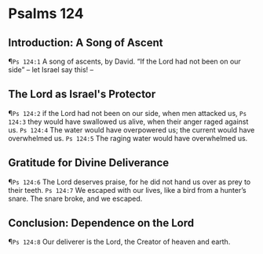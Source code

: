 # Psalms 124

## Introduction: A Song of Ascent
¶`Ps 124:1` A song of ascents, by David. “If the Lord had not been on our side” – let Israel say this! –

## The Lord as Israel's Protector
¶`Ps 124:2` if the Lord had not been on our side, when men attacked us,
`Ps 124:3` they would have swallowed us alive, when their anger raged against us.
`Ps 124:4` The water would have overpowered us; the current would have overwhelmed us.
`Ps 124:5` The raging water would have overwhelmed us.

## Gratitude for Divine Deliverance
¶`Ps 124:6` The Lord deserves praise, for he did not hand us over as prey to their teeth.
`Ps 124:7` We escaped with our lives, like a bird from a hunter’s snare. The snare broke, and we escaped.

## Conclusion: Dependence on the Lord
¶`Ps 124:8` Our deliverer is the Lord, the Creator of heaven and earth.
